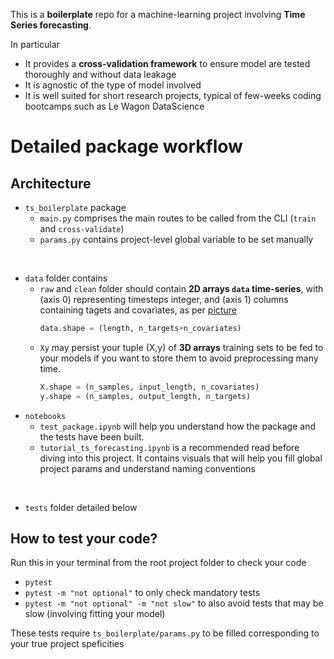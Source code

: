 This is a **boilerplate** repo for a machine-learning project involving **Time Series forecasting**.

In particular

- It provides a **cross-validation framework** to ensure model are tested thoroughly and without data leakage
- It is agnostic of the type of model involved
- It is well suited for short research projects, typical of few-weeks coding bootcamps such as Le Wagon DataScience

# Detailed package workflow

## Architecture
- `ts_boilerplate` package
  - `main.py` comprises the main routes to be called from the CLI (`train` and `cross-validate`)
  - `params.py` contains project-level global variable to be set manually
<br>

- `data` folder contains
  - `raw` and `clean` folder should contain **2D arrays `data` time-series**, with (axis 0) representing timesteps integer, and (axis 1) columns containing tagets and covariates, as per [picture](https://github.com/lewagon/data-images/blob/master/DL/time-series-covariates.png?raw=true)
    ```python
    data.shape = (length, n_targets+n_covariates)
    ```
  - `Xy` may persist your tuple (X,y) of **3D arrays** training sets to be fed to your models if you want to store them to avoid preprocessing many time.
    ```python
    X.shape = (n_samples, input_length, n_covariates)
    y.shape = (n_samples, output_length, n_targets)
    ```
- `notebooks`
  - `test_package.ipynb` will help you understand how the package and the tests have been built.
  - `tutorial_ts_forecasting.ipynb` is a recommended read before diving into this project. It contains visuals that will help you fill global project params and understand naming conventions

<br>

- `tests` folder detailed below

## How to test your code?
Run this in your terminal from the root project folder to check your code
- `pytest`
- `pytest -m "not optional"`  to only check mandatory tests
- `pytest -m "not optional" -m "not slow"` to also avoid tests that may be slow (involving fitting your model)

These tests require `ts_boilerplate/params.py` to be filled corresponding to your true project speficities
